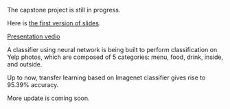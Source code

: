 The capstone project is still in progress. 

Here is [the first version of slides](./Capstone_Project_slides.pdf).

[Presentation vedio](https://youtu.be/WMcGYdezf7E)

 

A classifier using neural network is being built to perform classification on Yelp photos, 
which are composed of 5 categories: menu, food, drink, inside, and outside.

Up to now, transfer learning based on Imagenet classifier gives rise to 95.39% accuracy. 

More update is coming soon.
